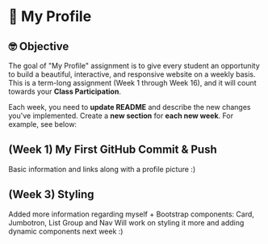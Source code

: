 # :wave: My Profile

## 🤓 Objective
The goal of "My Profile" assignment is to give every student an opportunity to build a beautiful, interactive, and responsive website on a weekly basis. This is a term-long assignment (Week 1 through Week 16), and it will count towards your **Class Participation**.

Each week, you need to **update README** and describe the new changes you've implemented. Create a **new section** for **each new week**. For example, see below:

## (Week 1) My First GitHub Commit & Push
Basic information and links along with a profile picture :)

## (Week 3) Styling
Added more information regarding myself + Bootstrap components: Card, Jumbotron, List Group and Nav
Will work on styling it more and adding dynamic components next week :)

